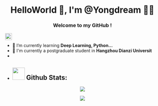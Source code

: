 <h1 align="center">HelloWorld 👋, I'm @Yongdream 🎯️🚀️</h1>
<h3 align="center">Welcome to my GitHub !</h3>

<a href="https://weibo.com/u/3927244243">
  <img align="left" alt="Abhishek Naidu | Twitter" width="22px" src="https://raw.githubusercontent.com/peterthehan/peterthehan/master/assets/twitter.svg" />
</a>

<br />

- 🌱 I’m currently learning **Deep Learning, Python...**
- 🔭 I'm currently a postgraduate student in **Hangzhou Dianzi Universit**
- 
- ## <img src="https://media.giphy.com/media/ZCN6F3FAkwsyOGU2RS/giphy.gif" width="40"> **Github Stats:**
<p align="center">
    <!-- <a href="https://github.com/abhinandanraj"> -->
        <img  src="https://github-readme-stats.vercel.app/api?username=yongdream&hide=contribs,issues&count_private=true">
    <!-- </a> -->
    
</p>
<p align="center">
    
</p>

<p align = 'center'> <img src= 'https://capsule-render.vercel.app/api?type=rect&color=gradient&height=2.5'/></p>


